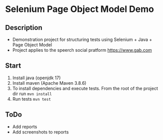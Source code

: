 # Selenium Page Object Model Demo
## Description
* Demonstration project for structuring tests using Selenium + Java + Page Object Model
* Project applies to the speerch social pratform https://www.gab.com

## Start 
1. Install java (openjdk 17)
2. Install maven (Apache Maven 3.8.6)
3. To install dependencies and execute tests. From the root of the project dir run `mvn install`
4. Run tests `mvn test`

## ToDo
* Add reports
* Add screenshots to reports